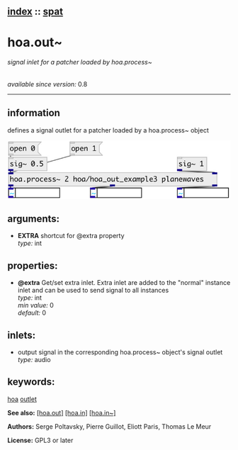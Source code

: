 [index](index.html) :: [spat](category_spat.html)
---

# hoa.out~

###### signal inlet for a patcher loaded by hoa.process~

*available since version:* 0.8

---


## information
defines a signal outlet for a patcher loaded by a hoa.process~ object


[![example](../examples/img/hoa.out~.jpg)](../examples/pd/hoa.out~.pd)



## arguments:

* **EXTRA**
shortcut for @extra property<br>
_type:_ int<br>





## properties:

* **@extra** 
Get/set extra inlet. Extra inlet are added to the &#34;normal&#34; instance inlet and can be
used to send signal to all instances<br>
_type:_ int<br>
_min value:_ 0<br>
_default:_ 0<br>



## inlets:

* output signal in the corresponding hoa.process~ object&#39;s signal outlet<br>
_type:_ audio





## keywords:

[hoa](keywords/hoa.html)
[outlet](keywords/outlet.html)



**See also:**
[\[hoa.out\]](hoa.out.html)
[\[hoa.in\]](hoa.in.html)
[\[hoa.in~\]](hoa.in~.html)




**Authors:** Serge Poltavsky, Pierre Guillot, Eliott Paris, Thomas Le Meur




**License:** GPL3 or later





